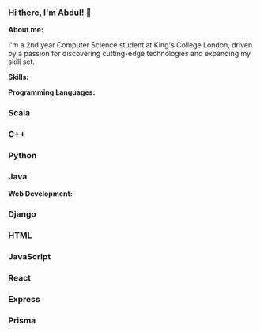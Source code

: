 ### Hi there, I'm Abdul! 👋


**About me:**

I'm a 2nd year Computer Science student at King's College London, driven by a passion for discovering cutting-edge technologies and expanding my skill set.



**Skills:**

**Programming Languages:**

### Scala
### C++
### Python
### Java


**Web Development:**

### Django
### HTML
### JavaScript
### React
### Express
### Prisma
